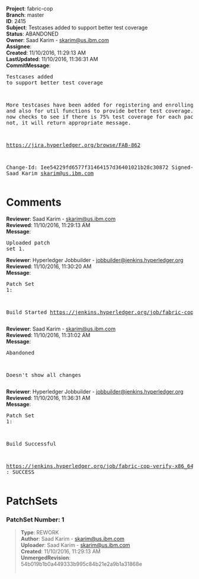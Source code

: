<strong>Project</strong>: fabric-cop<br><strong>Branch</strong>: master<br><strong>ID</strong>: 2415<br><strong>Subject</strong>: Testcases added to support better test coverage<br><strong>Status</strong>: ABANDONED<br><strong>Owner</strong>: Saad Karim - skarim@us.ibm.com<br><strong>Assignee</strong>:<br><strong>Created</strong>: 11/10/2016, 11:29:13 AM<br><strong>LastUpdated</strong>: 11/10/2016, 11:36:31 AM<br><strong>CommitMessage</strong>:<br><pre>Testcases added to support better test coverage

More testcases have been added for registering and
enrolling a user, and also for util functions to provide
better test coverage. Make file now checks to see
if there is 75% test coverage for each package. If not,
it will return appropriate message.

https://jira.hyperledger.org/browse/FAB-862

Change-Id: Iee54229fd6577f31464157d36401021b28c30872
Signed-off-by: Saad Karim <skarim@us.ibm.com>
</pre><h1>Comments</h1><strong>Reviewer</strong>: Saad Karim - skarim@us.ibm.com<br><strong>Reviewed</strong>: 11/10/2016, 11:29:13 AM<br><strong>Message</strong>: <pre>Uploaded patch set 1.</pre><strong>Reviewer</strong>: Hyperledger Jobbuilder - jobbuilder@jenkins.hyperledger.org<br><strong>Reviewed</strong>: 11/10/2016, 11:30:20 AM<br><strong>Message</strong>: <pre>Patch Set 1:

Build Started https://jenkins.hyperledger.org/job/fabric-cop-verify-x86_64/9/</pre><strong>Reviewer</strong>: Saad Karim - skarim@us.ibm.com<br><strong>Reviewed</strong>: 11/10/2016, 11:31:02 AM<br><strong>Message</strong>: <pre>Abandoned

Doesn't show all changes</pre><strong>Reviewer</strong>: Hyperledger Jobbuilder - jobbuilder@jenkins.hyperledger.org<br><strong>Reviewed</strong>: 11/10/2016, 11:36:31 AM<br><strong>Message</strong>: <pre>Patch Set 1:

Build Successful 

https://jenkins.hyperledger.org/job/fabric-cop-verify-x86_64/9/ : SUCCESS</pre><h1>PatchSets</h1><h3>PatchSet Number: 1</h3><blockquote><strong>Type</strong>: REWORK<br><strong>Author</strong>: Saad Karim - skarim@us.ibm.com<br><strong>Uploader</strong>: Saad Karim - skarim@us.ibm.com<br><strong>Created</strong>: 11/10/2016, 11:29:13 AM<br><strong>UnmergedRevision</strong>: 54b019b1b0a449333b995c84b21e2a9b1a31868e<br><br></blockquote>